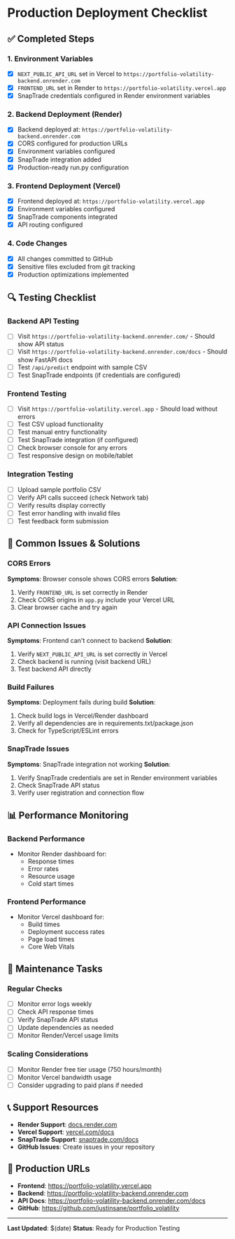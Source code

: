 # Production Deployment Checklist

## ✅ Completed Steps

### 1. Environment Variables
- [x] `NEXT_PUBLIC_API_URL` set in Vercel to `https://portfolio-volatility-backend.onrender.com`
- [x] `FRONTEND_URL` set in Render to `https://portfolio-volatility.vercel.app`
- [x] SnapTrade credentials configured in Render environment variables

### 2. Backend Deployment (Render)
- [x] Backend deployed at: `https://portfolio-volatility-backend.onrender.com`
- [x] CORS configured for production URLs
- [x] Environment variables configured
- [x] SnapTrade integration added
- [x] Production-ready run.py configuration

### 3. Frontend Deployment (Vercel)
- [x] Frontend deployed at: `https://portfolio-volatility.vercel.app`
- [x] Environment variables configured
- [x] SnapTrade components integrated
- [x] API routing configured

### 4. Code Changes
- [x] All changes committed to GitHub
- [x] Sensitive files excluded from git tracking
- [x] Production optimizations implemented

## 🔍 Testing Checklist

### Backend API Testing
- [ ] Visit `https://portfolio-volatility-backend.onrender.com/` - Should show API status
- [ ] Visit `https://portfolio-volatility-backend.onrender.com/docs` - Should show FastAPI docs
- [ ] Test `/api/predict` endpoint with sample CSV
- [ ] Test SnapTrade endpoints (if credentials are configured)

### Frontend Testing
- [ ] Visit `https://portfolio-volatility.vercel.app` - Should load without errors
- [ ] Test CSV upload functionality
- [ ] Test manual entry functionality
- [ ] Test SnapTrade integration (if configured)
- [ ] Check browser console for any errors
- [ ] Test responsive design on mobile/tablet

### Integration Testing
- [ ] Upload sample portfolio CSV
- [ ] Verify API calls succeed (check Network tab)
- [ ] Verify results display correctly
- [ ] Test error handling with invalid files
- [ ] Test feedback form submission

## 🚨 Common Issues & Solutions

### CORS Errors
**Symptoms**: Browser console shows CORS errors
**Solution**: 
1. Verify `FRONTEND_URL` is set correctly in Render
2. Check CORS origins in `app.py` include your Vercel URL
3. Clear browser cache and try again

### API Connection Issues
**Symptoms**: Frontend can't connect to backend
**Solution**:
1. Verify `NEXT_PUBLIC_API_URL` is set correctly in Vercel
2. Check backend is running (visit backend URL)
3. Test backend API directly

### Build Failures
**Symptoms**: Deployment fails during build
**Solution**:
1. Check build logs in Vercel/Render dashboard
2. Verify all dependencies are in requirements.txt/package.json
3. Check for TypeScript/ESLint errors

### SnapTrade Issues
**Symptoms**: SnapTrade integration not working
**Solution**:
1. Verify SnapTrade credentials are set in Render environment variables
2. Check SnapTrade API status
3. Verify user registration and connection flow

## 📊 Performance Monitoring

### Backend Performance
- Monitor Render dashboard for:
  - Response times
  - Error rates
  - Resource usage
  - Cold start times

### Frontend Performance
- Monitor Vercel dashboard for:
  - Build times
  - Deployment success rates
  - Page load times
  - Core Web Vitals

## 🔧 Maintenance Tasks

### Regular Checks
- [ ] Monitor error logs weekly
- [ ] Check API response times
- [ ] Verify SnapTrade API status
- [ ] Update dependencies as needed
- [ ] Monitor Render/Vercel usage limits

### Scaling Considerations
- [ ] Monitor Render free tier usage (750 hours/month)
- [ ] Monitor Vercel bandwidth usage
- [ ] Consider upgrading to paid plans if needed

## 📞 Support Resources

- **Render Support**: [docs.render.com](https://docs.render.com)
- **Vercel Support**: [vercel.com/docs](https://vercel.com/docs)
- **SnapTrade Support**: [snaptrade.com/docs](https://snaptrade.com/docs)
- **GitHub Issues**: Create issues in your repository

## 🎯 Production URLs

- **Frontend**: https://portfolio-volatility.vercel.app
- **Backend**: https://portfolio-volatility-backend.onrender.com
- **API Docs**: https://portfolio-volatility-backend.onrender.com/docs
- **GitHub**: https://github.com/justinsane/portfolio_volatility

---

**Last Updated**: $(date)
**Status**: Ready for Production Testing
